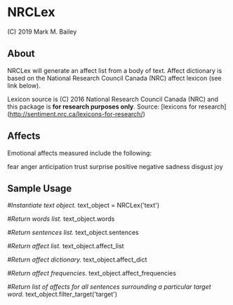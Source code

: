 # NRCLex

(C) 2019 Mark M. Bailey

## About
NRCLex will generate an affect list from a body of text.  Affect dictionary is based on the National Research Council Canada (NRC) affect lexicon (see link below).

Lexicon source is (C) 2016 National Research Council Canada (NRC) and this package is **for research purposes only**.  Source: [lexicons for research] (http://sentiment.nrc.ca/lexicons-for-research/)

## Affects
Emotional affects measured include the following:

fear
anger
anticipation
trust
surprise
positive
negative
sadness
disgust
joy

## Sample Usage

*#Instantiate text object.*
text_object = NRCLex('text')

*#Return words list.*
text_object.words

*#Return sentences list.*
text_object.sentences

*#Return affect list.*
text_object.affect_list

*#Return affect dictionary.*
text_object.affect_dict

*#Return affect frequencies.*
text_object.affect_frequencies

*#Return list of affects for all sentences surrounding a particular target word.*
text_object.filter_target('target')
